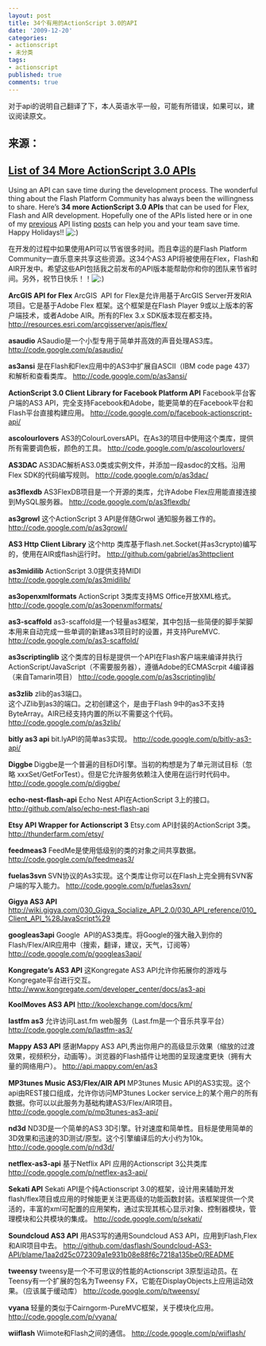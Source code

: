 ```yaml
---
layout: post
title: 34个有用的ActionScript 3.0的API
date: '2009-12-20'
categories:
- actionscript
- 未分类
tags:
- actionscript
published: true
comments: true
---
```

<p>对于api的说明自己翻译了下，本人英语水平一般，可能有所错误，如果可以，建议阅读原文。
<h2>来源：</h2>
<h2><a title="Permanent Link: List of 34 More ActionScript 3.0 APIs" rel="bookmark" href="http://seantheflexguy.com/blog/2009/12/19/list-of-34-more-actionscript-30-apis/">List of 34 More ActionScript 3.0 APIs</a></h2>
Using an API can save time during the development process. The wonderful thing about the Flash Platform Community has always been the willingness to share. Here’s <strong>34 more ActionScript 3.0 APIs</strong> that can be used for Flex, Flash and AIR development. Hopefully one of the APIs listed here or in one of my <a href="http://seantheflexguy.com/blog/2007/08/13/list-of-22-actionscript-30-apis/">previous</a> API listing <a href="http://seantheflexguy.com/blog/2008/05/24/36-new-cool-flex-and-as3-tools-libraries-and-components/">posts</a> can help you and your team save time. Happy Holidays!! <img src="http://seantheflexguy.com/blog/wp-includes/images/smilies/icon_smile.gif" alt=":)" /></p>

<p>在开发的过程中如果使用API可以节省很多时间。而且幸运的是Flash Platform Community一直乐意来共享这些资源。这34个AS3 API将被使用在Flex，Flash和AIR开发中。希望这些API包括我之前发布的API版本能帮助你和你的团队来节省时间。另外，祝节日快乐！！<img src="http://seantheflexguy.com/blog/wp-includes/images/smilies/icon_smile.gif" alt=":)" /></p>

<p><strong>ArcGIS API for Flex</strong>
ArcGIS  API for Flex是允许用基于ArcGIS Server开发RIA项目。它是基于Adobe Flex 框架。这个框架是在Flash Player 9或以上版本的客户端技术，或者Adobe AIR。所有的Flex 3.x SDK版本现在都支持。
<a href="http://resources.esri.com/arcgisserver/apis/flex/">http://resources.esri.com/arcgisserver/apis/flex/</a></p>

<p><strong>asaudio</strong>
ASaudio是一个小型专用于简单并高效的声音处理AS3库。
<a href="http://code.google.com/p/asaudio/">http://code.google.com/p/asaudio/</a></p>

<p><strong>as3ansi</strong>
是在Flash和Flex应用中的AS3中扩展自ASCII（IBM code page 437）和解析和查看类库。
<a href="http://code.google.com/p/as3ansi/">http://code.google.com/p/as3ansi/</a></p>

<p><strong>ActionScript 3.0 Client Library for Facebook Platform API</strong>
Facebook平台客户端的AS3 API，完全支持Facebook和Adobe，能更简单的在Facebook平台和Flash平台直接构建应用。
<a href="http://code.google.com/p/facebook-actionscript-api/">http://code.google.com/p/facebook-actionscript-api/</a></p>

<p><strong>ascolourlovers</strong>
AS3的ColourLoversAPI。在As3的项目中使用这个类库，提供所有需要调色板，颜色的工具。
<a href="http://code.google.com/p/ascolourlovers/">http://code.google.com/p/ascolourlovers/</a></p>

<p><strong>AS3DAC </strong>
AS3DAC解析AS3.0类或实例文件，并添加一段asdoc的文档。沿用Flex SDK的代码编写规则。
<a href="http://code.google.com/p/as3dac/">http://code.google.com/p/as3dac/</a></p>

<p><strong>as3flexdb</strong>
AS3FlexDB项目是一个开源的类库，允许Adobe Flex应用能直接连接到MySQL服务器。
<a href="http://code.google.com/p/as3flexdb/">http://code.google.com/p/as3flexdb/</a></p>

<p><strong>as3growl</strong>
这个ActionScript 3 API是伴随Grwol 通知服务器工作的。
<a href="http://code.google.com/p/as3growl/">http://code.google.com/p/as3growl/</a></p>

<p><strong>AS3 Http Client Library</strong>
这个http 类库基于flash.net.Socket(并as3crypto)编写的，使用在AIR或flash运行时。
<a href="http://github.com/gabriel/as3httpclient">http://github.com/gabriel/as3httpclient</a></p>

<p><strong>as3midilib</strong>
ActionScript 3.0提供支持MIDI
<a href="http://code.google.com/p/as3midilib/">http://code.google.com/p/as3midilib/</a></p>

<p><strong>as3openxmlformats</strong>
ActionScript 3类库支持MS Office开放XML格式。
<a href="http://code.google.com/p/as3openxmlformats/">http://code.google.com/p/as3openxmlformats/</a></p>

<p><strong>as3-scaffold</strong>
as3-scaffold是一个轻量as3框架，其中包括一些简便的脚手架脚本用来自动完成一些单调的新建as3项目时的设置，并支持PureMVC.
<a href="http://code.google.com/p/as3-scaffold/">http://code.google.com/p/as3-scaffold/</a></p>

<p><strong>as3scriptinglib</strong>
这个类库的目标是提供一个API在Flash客户端来编译并执行 ActionScript/JavaScript（不需要服务器），遵循Adobe的ECMAScrpit 4编译器（来自Tamarin项目）
<a href="http://code.google.com/p/as3scriptinglib/">http://code.google.com/p/as3scriptinglib/</a></p>

<p><strong>as3zlib</strong>
zlib的as3端口。<br />
这个JZlib到as3的端口。之初创建这个，是由于Flash 9中的as3不支持ByteArray。AIR已经支持内置的所以不需要这个代码。
<a href="http://code.google.com/p/as3zlib/">http://code.google.com/p/as3zlib/</a></p>

<p><strong>bitly as3 api</strong>
bit.lyAPI的简单as3实现。
<a href="http://code.google.com/p/bitly-as3-api/">http://code.google.com/p/bitly-as3-api/</a></p>

<p><strong>Diggbe </strong>
Diggbe是一个普遍的目标DI引擎。当初的构想是为了单元测试目标（忽略 xxxSet/GetForTest）。但是它允许服务依赖注入使用在运行时代码中。
<a href="http://code.google.com/p/diggbe/">http://code.google.com/p/diggbe/</a></p>

<p><strong>echo-nest-flash-api</strong>
Echo Nest API在ActionScript 3上的接口。
<a href="http://github.com/also/echo-nest-flash-api">http://github.com/also/echo-nest-flash-api</a></p>

<p><strong>Etsy API Wrapper for Actionscript 3</strong>
Etsy.com API封装的ActionScript 3类。
<a href="http://thunderfarm.com/etsy/">http://thunderfarm.com/etsy/</a></p>

<p><strong>feedmeas3</strong>
FeedMe是使用低级别的类的对象之间共享数据。
<a href="http://code.google.com/p/feedmeas3/">http://code.google.com/p/feedmeas3/</a></p>

<p><strong>fuelas3svn </strong>
SVN协议的As3实现。这个类库让你可以在Flash上完全拥有SVN客户端的写入能力。
<a href="http://code.google.com/p/fuelas3svn/">http://code.google.com/p/fuelas3svn/</a></p>

<p><strong>Gigya AS3 API</strong>
<a href="http://wiki.gigya.com/030_Gigya_Socialize_API_2.0/030_API_reference/010_Client_API_%28JavaScript%29">http://wiki.gigya.com/030_Gigya_Socialize_API_2.0/030_API_reference/010_Client_API_%28JavaScript%29</a></p>

<p><strong>googleas3api</strong>
Google  API的AS3类库。将Google的强大融入到你的Flash/Flex/AIR应用中（搜索，翻译，建议，天气，订阅等）
<a href="http://code.google.com/p/googleas3api/">http://code.google.com/p/googleas3api/</a></p>

<p><strong>Kongregate’s AS3 API</strong>
这Kongregate AS3 API允许你拓展你的游戏与Kongregate平台进行交互。
<a href="http://www.kongregate.com/developer_center/docs/as3-api">http://www.kongregate.com/developer_center/docs/as3-api</a></p>

<p><strong>KoolMoves AS3 API</strong>
<a href="http://koolexchange.com/docs/km/">http://koolexchange.com/docs/km/</a></p>

<p><strong>lastfm as3</strong>
允许访问Last.fm web服务（Last.fm是一个音乐共享平台）
<a href="http://code.google.com/p/lastfm-as3/">http://code.google.com/p/lastfm-as3/</a></p>

<p><strong>Mappy AS3 API</strong>
感谢Mappy AS3 API,秀出你用户的高级显示效果（缩放的过渡效果，视频积分，动画等）。浏览器的Flash插件让地图的呈现速度更快（拥有大量的网络用户）。
<a href="http://api.mappy.com/en/as3">http://api.mappy.com/en/as3</a></p>

<p><strong>MP3tunes Music AS3/Flex/AIR API</strong>
MP3tunes Music API的AS3实现。这个api由REST接口组成，允许你访问MP3tunes Locker service上的某个用户的所有数据。你可以以此服务为基础构建AS3/Flex/AIR项目。
<a href="http://code.google.com/p/mp3tunes-as3-api/">http://code.google.com/p/mp3tunes-as3-api/</a></p>

<p><strong>nd3d</strong>
ND3D是一个简单的AS3 3D引擎。针对速度和简单性。目标是使用简单的3D效果和迅速的3D测试/原型。这个引擎编译后的大小约为10k。
<a href="http://code.google.com/p/nd3d/">http://code.google.com/p/nd3d/</a></p>

<p><strong>netflex-as3-api</strong>
基于Netflix API 应用的Actionscript 3公共类库
<a href="http://code.google.com/p/netflex-as3-api/">http://code.google.com/p/netflex-as3-api/</a></p>

<p><strong>Sekati API</strong>
Sekati API是个纯Actionscript 3.0的框架，设计用来辅助开发flash/flex项目或应用的时候能更关注更高级的功能函数封装。该框架提供一个灵活的，丰富的xml可配置的应用架构，通过实现其核心显示对象、控制器模块，管理模块和公共模块的集成。
<a href="http://code.google.com/p/sekati/">http://code.google.com/p/sekati/</a></p>

<p><strong>Soundcloud AS3 API</strong>
用AS3写的通用Soundcloud AS3 API，应用到Flash,Flex和AIR项目中去。
<a href="http://github.com/dasflash/Soundcloud-AS3-API/blame/1aa2d25c072309a1e931b08e88f6c7218a135be0/README">http://github.com/dasflash/Soundcloud-AS3-API/blame/1aa2d25c072309a1e931b08e88f6c7218a135be0/README</a></p>

<p><strong>tweensy</strong>
tweensy是一个不可思议的性能的Actionscript 3原型运动员。在Teensy有一个扩展的包名为Tweensy FX，它能在DisplayObjects上应用运动效果。（应该属于缓动库）
<a href="http://code.google.com/p/tweensy/">http://code.google.com/p/tweensy/</a></p>

<p><strong>vyana </strong>
轻量的类似于Cairngorm-PureMVC框架，关于模块化应用。
<a href="http://code.google.com/p/vyana/">http://code.google.com/p/vyana/</a></p>

<p><strong>wiiflash</strong>
Wiimote和Flash之间的通信。
<a href="http://code.google.com/p/wiiflash/">http://code.google.com/p/wiiflash/</a></p>
